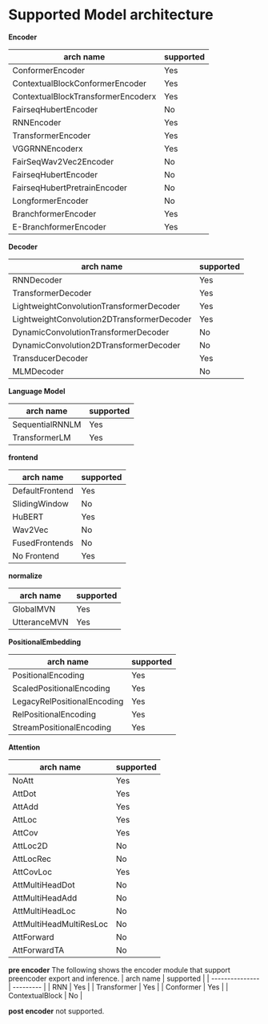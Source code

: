 # Supported Model architecture

**Encoder**

| arch name                          | supported |
| ---------------------------------- | --------- |
| ConformerEncoder                   | Yes       |
| ContextualBlockConformerEncoder    | Yes       |
| ContextualBlockTransformerEncoderx | Yes       |
| FairseqHubertEncoder               | No        |
| RNNEncoder                         | Yes       |
| TransformerEncoder                 | Yes       |
| VGGRNNEncoderx                     | Yes       |
| FairSeqWav2Vec2Encoder             | No        |
| FairseqHubertEncoder               | No        |
| FairseqHubertPretrainEncoder       | No        |
| LongformerEncoder                  | No        |
| BranchformerEncoder                | Yes       |
| E-BranchformerEncoder              | Yes       |


**Decoder**

| arch name                                  | supported |
| ------------------------------------------ | --------- |
| RNNDecoder                                 | Yes       |
| TransformerDecoder                         | Yes       |
| LightweightConvolutionTransformerDecoder   | Yes       |
| LightweightConvolution2DTransformerDecoder | Yes       |
| DynamicConvolutionTransformerDecoder       | No        |
| DynamicConvolution2DTransformerDecoder     | No        |
| TransducerDecoder                          | Yes       |
| MLMDecoder                                 | No        |

**Language Model**

| arch name       | supported |
| --------------- | --------- |
| SequentialRNNLM | Yes       |
| TransformerLM   | Yes       |

**frontend**

| arch name       | supported |
| --------------- | --------- |
| DefaultFrontend | Yes       |
| SlidingWindow   | No        |
| HuBERT          | Yes       |
| Wav2Vec         | No        |
| FusedFrontends  | No        |
| No Frontend     | Yes       |

**normalize**

| arch name    | supported |
| ------------ | --------- |
| GlobalMVN    | Yes       |
| UtteranceMVN | Yes       |

**PositionalEmbedding**

| arch name                   | supported |
| --------------------------- | --------- |
| PositionalEncoding          | Yes       |
| ScaledPositionalEncoding    | Yes       |
| LegacyRelPositionalEncoding | Yes       |
| RelPositionalEncoding       | Yes       |
| StreamPositionalEncoding    | Yes       |

**Attention**

| arch name               | supported |
| ----------------------- | --------- |
| NoAtt                   | Yes       |
| AttDot                  | Yes       |
| AttAdd                  | Yes       |
| AttLoc                  | Yes       |
| AttCov                  | Yes       |
| AttLoc2D                | No        |
| AttLocRec               | No        |
| AttCovLoc               | Yes       |
| AttMultiHeadDot         | No        |
| AttMultiHeadAdd         | No        |
| AttMultiHeadLoc         | No        |
| AttMultiHeadMultiResLoc | No        |
| AttForward              | No        |
| AttForwardTA            | No        |

**pre encoder**
The following shows the encoder module that support preencoder export and inference.
| arch name       | supported |
| --------------- | --------- |
| RNN             | Yes       |
| Transformer     | Yes       |
| Conformer       | Yes       |
| ContextualBlock | No        |

**post encoder**
not supported.
